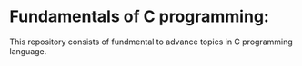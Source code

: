 # Fundamentals of C programming:
This repository consists of fundmental to advance topics in C programming language. 